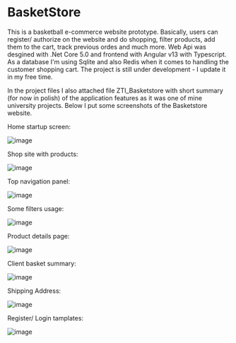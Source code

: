# BasketStore
This is a basketball e-commerce website prototype. Basically, users can register/ authorize on the website and do shopping, filter products, add them to the cart, track previous ordes and much more. Web Api was desgined with .Net Core 5.0 and frontend with Angular v13 with Typescript. As a database I'm using Sqlite and also Redis when it comes to handling the customer shopping cart. The project is still under development - I update it in my free time. 

In the project files I also attached file ZTI_Basketstore with short summary (for now in polish) of the application features as it was one of mine university projects. 
Below I put some screenshots of the Basketstore website.

Home startup screen:

![image](https://user-images.githubusercontent.com/67878304/176515087-27ff9c16-a759-4452-8c6a-27e5fb616d69.png)

Shop site with products:

![image](https://user-images.githubusercontent.com/67878304/176515387-96a69782-e1fe-452e-9447-9bb780c7d434.png)

Top navigation panel:

![image](https://user-images.githubusercontent.com/67878304/176515349-c7de642f-96af-424e-8c41-d468934d50d6.png)

Some filters usage:

![image](https://user-images.githubusercontent.com/67878304/176515757-4786dde4-0f7a-4656-ab99-3164848372fc.png)

Product details page:

![image](https://user-images.githubusercontent.com/67878304/176515832-7606d68d-b6d2-4e71-99f1-3cca98ab5ea5.png)

Client basket summary:

![image](https://user-images.githubusercontent.com/67878304/176516008-e7625bb3-c3b2-4a99-bfb4-701912463544.png)

Shipping Address:

![image](https://user-images.githubusercontent.com/67878304/176516092-df38d6b1-1c9d-408f-9540-2c6692635b6a.png)

Register/ Login tamplates:

![image](https://user-images.githubusercontent.com/67878304/176516322-981e3980-8fda-4efc-bdfd-5aa4a6ada972.png)

